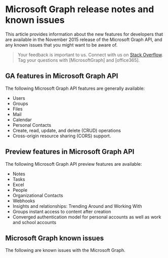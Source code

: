 # Microsoft Graph release notes and known issues


This article provides information about the new features for developers that are available in the November 2015 release of the Microsoft Graph API, and any known issues that you might want to be aware of. 

  >  Your feedback is important to us. Connect with us on [Stack Overflow](http://stackoverflow.com/questions/tagged/office365). Tag your questions with [MicrosoftGraph] and [office365].

## GA features in Microsoft Graph API

The following Microsoft Graph API features are generally available:

* Users
* Groups
* Files
* Mail
* Calendar
* Personal Contacts 
* Create, read, update, and delete (CRUD) operations
* Cross-origin resource sharing (CORS) support.

	
## Preview features in Microsoft Graph API

The following Microsoft Graph API preview features are available:

* Notes 
* Tasks
* Excel
* People
* Organizational Contacts
* Webhooks
* Insights and relationships: Trending Around and Working With
* Groups instant access to content after creation
* Converged authentication model for personal accounts as well as work and school accounts


## Microsoft Graph known issues

The following are known issues with the Microsoft Graph.

<!--## Additional resources 

- [Microsoft Graph API FAQs](\microsoft-graph-api-FAQs.md) 
- [OneDrive API (preview) release notes](http://aka.ms/odb-api-release-notes)  -->
